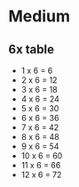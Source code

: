 # Medium

## 6x table

 * 1 x 6 = 6
 * 2 x 6 = 12
 * 3 x 6 = 18
 * 4 x 6 = 24
 * 5 x 6 = 30
 * 6 x 6 = 36
 * 7 x 6 = 42
 * 8 x 6 = 48
 * 9 x 6 = 54
 * 10 x 6 = 60
 * 11 x 6 = 66
 * 12 x 6 = 72
